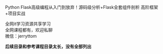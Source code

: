 Python Flask高级编程从入门到放弃！源码级分析+Flask全套组件剖析 高阶框架+项目实战

全网it学习资源共享学习<br>全网课程都有，欢迎私聊<br>微信：jerryttom<br>

<strong>后续目录和参考课程目录太长，没有全部列出</strong>